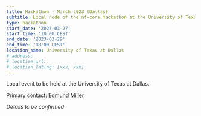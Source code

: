 ```yaml
---
title: Hackathon - March 2023 (Dallas)
subtitle: Local node of the nf-core hackathon at the University of Texas at Dallas.
type: hackathon
start_date: '2023-03-27'
start_time: '10:00 CEST'
end_date: '2023-03-29'
end_time: '18:00 CEST'
location_name: University of Texas at Dallas
# address:
# location_url:
# location_latlng: [xxx, xxx]
---
```


Local event to be held at the University of Texas at Dallas.

Primary contact: [<i class="fab fa-slack"></i> Edmund Miller](https://nfcore.slack.com/team/UV41DBFAT)

_Details to be confirmed_
